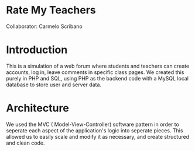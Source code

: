 # Rate My Teachers
Collaborator: Carmelo Scribano

# Introduction

This is a simulation of a web forum where students and teachers can create accounts, log in, leave comments in specific class pages. We created this purely in PHP and SQL, using PHP as the backend code with a MySQL local database to store user and server data.

# Architecture

We used the MVC ( Model-View-Controller) software pattern in order to seperate each aspect of the application's logic into seperate pieces. This allowed us to easily scale and modify it as necessary, and create structured and clean code.
